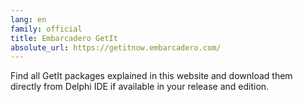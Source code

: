```yaml
---
lang: en
family: official
title: Embarcadero GetIt
absolute_url: https://getitnow.embarcadero.com/
---
```

Find all GetIt packages explained in this website and download them directly from Delphi IDE if available in your release and edition.